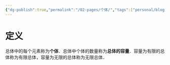 ```yaml
---
{"dg-publish":true,"permalink":"/02-pages/个体/","tags":["personal/blog","概率论"]}
---
```


# 定义
总体中的每个元素称为**个体**．总体中个体的数量称为**总体的容量**．容量为有限的总体称为有限总体，容量为无限的总体称为无限总体．
